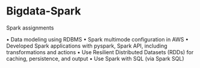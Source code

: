 # Bigdata-Spark
Spark assignments


•	Data modeling using RDBMS
•	Spark multimode configuration in AWS
•	Developed Spark applications with pyspark, Spark API, including transformations and actions
•	Use Resilient Distributed Datasets (RDDs) for caching, persistence, and output
•	Use Spark with SQL (via Spark SQL)


